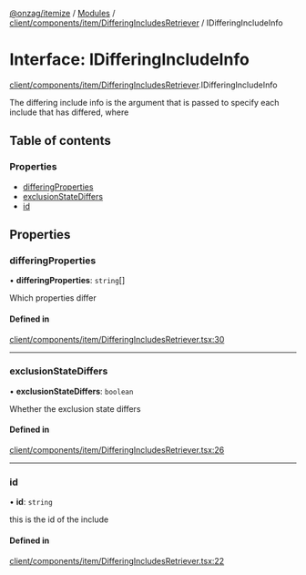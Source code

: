 [@onzag/itemize](../README.md) / [Modules](../modules.md) / [client/components/item/DifferingIncludesRetriever](../modules/client_components_item_DifferingIncludesRetriever.md) / IDifferingIncludeInfo

# Interface: IDifferingIncludeInfo

[client/components/item/DifferingIncludesRetriever](../modules/client_components_item_DifferingIncludesRetriever.md).IDifferingIncludeInfo

The differing include info is the argument that is
passed to specify each include that has differed, where

## Table of contents

### Properties

- [differingProperties](client_components_item_DifferingIncludesRetriever.IDifferingIncludeInfo.md#differingproperties)
- [exclusionStateDiffers](client_components_item_DifferingIncludesRetriever.IDifferingIncludeInfo.md#exclusionstatediffers)
- [id](client_components_item_DifferingIncludesRetriever.IDifferingIncludeInfo.md#id)

## Properties

### differingProperties

• **differingProperties**: `string`[]

Which properties differ

#### Defined in

[client/components/item/DifferingIncludesRetriever.tsx:30](https://github.com/onzag/itemize/blob/59702dd5/client/components/item/DifferingIncludesRetriever.tsx#L30)

___

### exclusionStateDiffers

• **exclusionStateDiffers**: `boolean`

Whether the exclusion state differs

#### Defined in

[client/components/item/DifferingIncludesRetriever.tsx:26](https://github.com/onzag/itemize/blob/59702dd5/client/components/item/DifferingIncludesRetriever.tsx#L26)

___

### id

• **id**: `string`

this is the id of the include

#### Defined in

[client/components/item/DifferingIncludesRetriever.tsx:22](https://github.com/onzag/itemize/blob/59702dd5/client/components/item/DifferingIncludesRetriever.tsx#L22)
